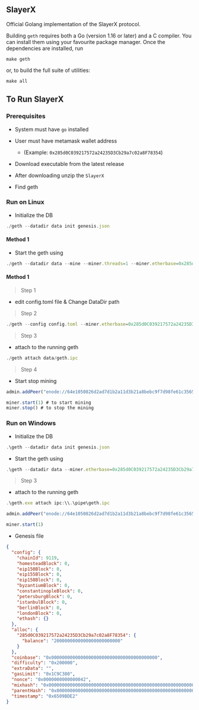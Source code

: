 ## SlayerX

Official Golang implementation of the SlayerX protocol.

Building `geth` requires both a Go (version 1.16 or later) and a C compiler. You can install
them using your favourite package manager. Once the dependencies are installed, run

```shell
make geth
```

or, to build the full suite of utilities:

```shell
make all
```


## To Run SlayerX

### Prerequisites
- System must have `go` installed 
- User must have metamask wallet address 
  - (Example: `0x285d0C039217572a24235D3Cb29a7c02a8F78354`)



- Download executable from the latest release
- After downloading unzip the `SlayerX`
- Find geth


### Run on Linux
- Initialize the DB
```javascript
./geth --datadir data init genesis.json
```

#### Method 1
- Start the geth using
```javascript
./geth --datadir data --mine --miner.threads=1 --miner.etherbase=0x285d0C039217572a24235D3Cb29a7c02a8F78354 --http.addr 127.0.0.1 --http.port 8546 --http.api "net,web3,eth,debug,txpool"
```


#### Method 1
> Step 1
- edit config.toml file & Change DataDir path

> Step 2
```javascript
./geth --config config.toml --miner.etherbase=0x285d0C039217572a24235D3Cb29a7c02a8F78354 --http --http.corsdomain=*
```

> Step 3
- attach to the running geth
```javascript
./geth attach data/geth.ipc
```

> Step 4
- Start stop mining
```javascript
admin.addPeer("enode://64e1050826d2ad7d1b2a11d3b21a8bebc9f7d98fe61c3565103d4fde324e58196494523e21f1feca8ac455d3dc4b0b176cd8b6e1fcb01b0b096323ef29f1f83b@134.122.48.108:30303")

miner.start(1) # to start mining
miner.stop() # to stop the mining
```

### Run on Windows
- Initialize the DB
```javascript
.\geth --datadir data init genesis.json
```

- Start the geth using
```javascript
.\geth --datadir data --miner.etherbase=0x285d0C039217572a24235D3Cb29a7c02a8F78354 --http.addr 127.0.0.1 --http.port 8546 --http.api "net,web3,eth,debug,txpool"
```

> Step 3
- attach to the running geth
```javascript
.\geth.exe attach ipc:\\.\pipe\geth.ipc

admin.addPeer("enode://64e1050826d2ad7d1b2a11d3b21a8bebc9f7d98fe61c3565103d4fde324e58196494523e21f1feca8ac455d3dc4b0b176cd8b6e1fcb01b0b096323ef29f1f83b@134.122.48.108:30303")

miner.start(1)
```


- Genesis file
```json
{
  "config": {
    "chainId": 9119,
    "homesteadBlock": 0,
    "eip150Block": 0,
    "eip155Block": 0,
    "eip158Block": 0,
    "byzantiumBlock": 0,
    "constantinopleBlock": 0,
    "petersburgBlock": 0,
    "istanbulBlock": 0,
    "berlinBlock": 0,
    "londonBlock": 0,
    "ethash": {}
  },
  "alloc": {
    "285d0C039217572a24235D3Cb29a7c02a8F78354": {
      "balance": "2000000000000000000000000"
    }
  },
  "coinbase": "0x0000000000000000000000000000000000000000",
  "difficulty": "0x200000",
  "extraData": "",
  "gasLimit": "0x1C9C380",
  "nonce": "0x0000000000000042",
  "mixhash": "0x0000000000000000000000000000000000000000000000000000000000000000",
  "parentHash": "0x0000000000000000000000000000000000000000000000000000000000000000",
  "timestamp": "0x6509BDE2"
}
```
